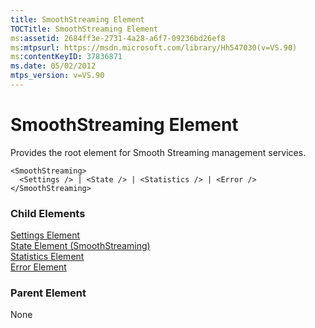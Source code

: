 ```yaml
---
title: SmoothStreaming Element
TOCTitle: SmoothStreaming Element
ms:assetid: 2684ff3e-2731-4a28-a6f7-09236bd26ef8
ms:mtpsurl: https://msdn.microsoft.com/library/Hh547030(v=VS.90)
ms:contentKeyID: 37836871
ms.date: 05/02/2012
mtps_version: v=VS.90
---
```


# SmoothStreaming Element

Provides the root element for Smooth Streaming management services.

    <SmoothStreaming>
      <Settings /> | <State /> | <Statistics /> | <Error />
    </SmoothStreaming>

### Child Elements

[Settings Element](settings-element.md)  
[State Element (SmoothStreaming)](state-element-smoothstreaming.md)  
[Statistics Element](statistics-element.md)  
[Error Element](error-element.md)


### Parent Element

None

